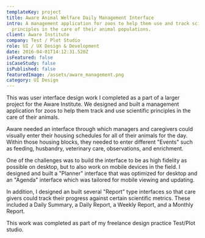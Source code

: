 ```yaml
---
templateKey: project
title: Aware Animal Welfare Daily Management Interface
intro: A management application for zoos to help them use and track scientific
  principles in the care of their animal populations.
client: Aware Institute
company: Test / Plot Studio
role: UI / UX Design & Development
date: 2016-04-01T14:12:31.520Z
isFeatured: false
isCaseStudy: false
isPublished: false
featuredImage: /assets/aware_management.png
category: UI Design
---
```

This was user interface design work I completed as a part of a larger project for the Aware Institute. We designed and built a management application for zoos to help them track and use scientific principles in the care of their animals.

Aware needed an interface through which managers and caregivers could visually enter their housing schedules for all of their animals for the day. Within those housing blocks, they needed to enter different "Events" such as feeding, husbandry, veterinary care, observations, and enrichment.

One of the challenges was to build the interface to be as high fidelity as possible on desktop, but to also work on mobile devices in the field. I designed and built a "Planner" interface that was optimized for desktop and an "Agenda" interface which was tailored for mobile viewing and updating.

In addition, I designed an built several "Report" type interfaces so that care givers could track their progress against certain scientific metrics. These included a Daily Summary, a Daily Report, a Weekly Report, and a Monthly Report.

This work was completed as part of my freelance design practice Test/Plot studio.